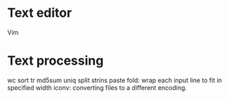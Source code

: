 # Text editor
Vim

# Text processing
wc
sort
tr
md5sum
uniq
split
strins
paste
fold:	wrap each input line to fit in specified width
iconv:	converting files to a different encoding.
